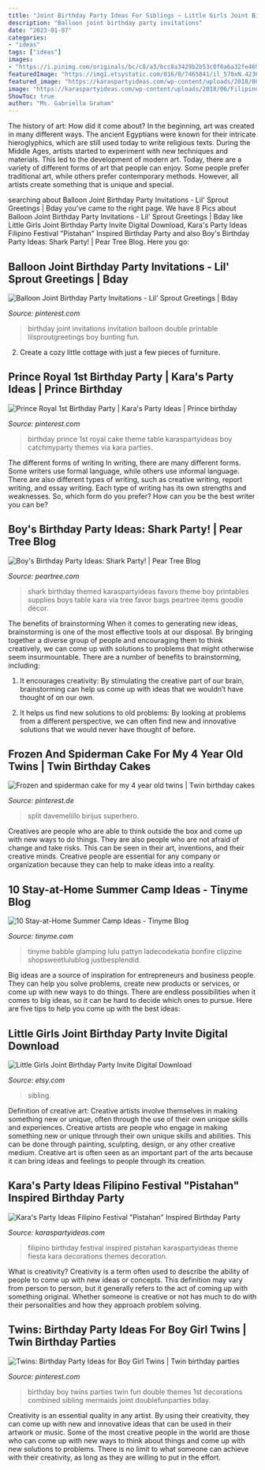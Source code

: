 ```yaml
---
title: "Joint Birthday Party Ideas For Siblings ~ Little Girls Joint Birthday Party Invite Digital Download"
description: "Balloon joint birthday party invitations"
date: "2023-01-07"
categories:
- "ideas"
tags: ["ideas"]
images:
- "https://i.pinimg.com/originals/bc/c8/a3/bcc8a3429b2b53c0f0a6a32fe4699882.jpg"
featuredImage: "https://img1.etsystatic.com/016/0/7465841/il_570xN.423621215_r3ao.jpg"
featured_image: "https://karaspartyideas.com/wp-content/uploads/2018/06/Filipino-Festival-22Pistahan22-Inspired-Birthday-Party-via-Karas-Party-Ideas-KarasPartyIdeas.com1_.jpg"
image: "https://karaspartyideas.com/wp-content/uploads/2018/06/Filipino-Festival-22Pistahan22-Inspired-Birthday-Party-via-Karas-Party-Ideas-KarasPartyIdeas.com1_.jpg"
ShowToc: true
author: "Ms. Gabriella Graham"
---
```



The history of art: How did it come about?
In the beginning, art was created in many different ways. The ancient Egyptians were known for their intricate hieroglyphics, which are still used today to write religious texts. During the Middle Ages, artists started to experiment with new techniques and materials. This led to the development of modern art.
Today, there are a variety of different forms of art that people can enjoy. Some people prefer traditional art, while others prefer contemporary methods. However, all artists create something that is unique and special.

	

		
searching about Balloon Joint Birthday Party Invitations - Lil&#039; Sprout Greetings | Bday you've came to the right page. We have 8 Pics about Balloon Joint Birthday Party Invitations - Lil&#039; Sprout Greetings | Bday like Little Girls Joint Birthday Party Invite Digital Download, Kara&#039;s Party Ideas Filipino Festival &quot;Pistahan&quot; Inspired Birthday Party and also Boy&#039;s Birthday Party Ideas: Shark Party! | Pear Tree Blog. Here you go:
		
    
## Balloon Joint Birthday Party Invitations - Lil&#039; Sprout Greetings | Bday

<img loading=lazy src="https://i.pinimg.com/736x/6d/2c/9f/6d2c9f8451352065427564688d26a015.jpg" onerror="this.onerror=null;this.src='https://tse2.mm.bing.net/th?id=OIP.tRJ2IMzGD-GQ19z2DMvreQHaHa&amp;pid=15.1';" alt="Balloon Joint Birthday Party Invitations - Lil&#039; Sprout Greetings | Bday">

_Source: pinterest.com_

>birthday joint invitations invitation balloon double printable lilsproutgreetings boy bunting fun. 

	

2. Create a cozy little cottage with just a few pieces of furniture.

    
## Prince Royal 1st Birthday Party | Kara&#039;s Party Ideas | Prince Birthday

<img loading=lazy src="https://i.pinimg.com/originals/bc/c8/a3/bcc8a3429b2b53c0f0a6a32fe4699882.jpg" onerror="this.onerror=null;this.src='https://tse4.mm.bing.net/th?id=OIP.olH6752aDe8EA1ZE-usveQHaLH&amp;pid=15.1';" alt="Prince Royal 1st Birthday Party | Kara&#039;s Party Ideas | Prince birthday">

_Source: pinterest.com_

>birthday prince 1st royal cake theme table karaspartyideas boy catchmyparty themes via kara parties. 

	

The different forms of writing
In writing, there are many different forms. Some writers use formal language, while others use informal language. There are also different types of writing, such as creative writing, report writing, and essay writing. Each type of writing has its own strengths and weaknesses. So, which form do you prefer? How can you be the best writer you can be?

    
## Boy&#039;s Birthday Party Ideas: Shark Party! | Pear Tree Blog

<img loading=lazy src="https://www.peartree.com/blog/wp-content/uploads/2014/05/IMG_8505cc1.jpg" onerror="this.onerror=null;this.src='https://tse2.mm.bing.net/th?id=OIP.WH6P97OT4wds4msd1bkYaQHaLH&amp;pid=15.1';" alt="Boy&#039;s Birthday Party Ideas: Shark Party! | Pear Tree Blog">

_Source: peartree.com_

>shark birthday themed karaspartyideas favors theme boy printables supplies boys table kara via tree favor bags peartree items goodie décor. 

	

The benefits of brainstorming
When it comes to generating new ideas, brainstorming is one of the most effective tools at our disposal. By bringing together a diverse group of people and encouraging them to think creatively, we can come up with solutions to problems that might otherwise seem insurmountable.
There are a number of benefits to brainstorming, including:

1. It encourages creativity: By stimulating the creative part of our brain, brainstorming can help us come up with ideas that we wouldn’t have thought of on our own.

2. It helps us find new solutions to old problems: By looking at problems from a different perspective, we can often find new and innovative solutions that we would never have thought of before.


    
## Frozen And Spiderman Cake For My 4 Year Old Twins | Twin Birthday Cakes

<img loading=lazy src="https://i.pinimg.com/736x/2c/08/28/2c08284c6a78b0ee4c31371c23d30c08--cake-spiderman-twin-birthday.jpg" onerror="this.onerror=null;this.src='https://tse3.mm.bing.net/th?id=OIP.xPX_-3wj00ldqz72X-wNSAHaJ3&amp;pid=15.1';" alt="Frozen and spiderman cake for my 4 year old twins | Twin birthday cakes">

_Source: pinterest.de_

>split davemelillo birijus superhero. 

	

Creatives are people who are able to think outside the box and come up with new ways to do things. They are also people who are not afraid of change and take risks. This can be seen in their art, inventions, and their creative minds. Creative people are essential for any company or organization because they can help to make ideas into a reality.

    
## 10 Stay-at-Home Summer Camp Ideas - Tinyme Blog

<img loading=lazy src="https://www.tinyme.com/blog/wp-content/uploads/10-stay-at-home-summer-camp-ideas/10-Stay-at-Home-Summer-Camp-Ideas-1.jpg" onerror="this.onerror=null;this.src='https://tse2.mm.bing.net/th?id=OIP.Ds9lV0LAYfotog3r1weYuAHaLI&amp;pid=15.1';" alt="10 Stay-at-Home Summer Camp Ideas - Tinyme Blog">

_Source: tinyme.com_

>tinyme babble glamping lulu pattyn ladecodekatia bonfire clipzine shopsweetlulublog justbesplendid. 

	

Big ideas are a source of inspiration for entrepreneurs and business people. They can help you solve problems, create new products or services, or come up with new ways to do things. There are endless possibilities when it comes to big ideas, so it can be hard to decide which ones to pursue. Here are five tips to help you come up with the best ideas: 

    
## Little Girls Joint Birthday Party Invite Digital Download

<img loading=lazy src="https://img1.etsystatic.com/016/0/7465841/il_570xN.423621215_r3ao.jpg" onerror="this.onerror=null;this.src='https://tse1.mm.bing.net/th?id=OIP.13t2__c1VgdwCEdm_U3pHQHaJQ&amp;pid=15.1';" alt="Little Girls Joint Birthday Party Invite Digital Download">

_Source: etsy.com_

>sibling. 

	

Definition of creative art: Creative artists involve themselves in making something new or unique, often through the use of their own unique skills and experiences.
Creative artists are people who engage in making something new or unique through their own unique skills and abilities. This can be done through painting, sculpting, design, or any other creative medium. Creative art is often seen as an important part of the arts because it can bring ideas and feelings to people through its creation.

    
## Kara&#039;s Party Ideas Filipino Festival &quot;Pistahan&quot; Inspired Birthday Party

<img loading=lazy src="https://karaspartyideas.com/wp-content/uploads/2018/06/Filipino-Festival-22Pistahan22-Inspired-Birthday-Party-via-Karas-Party-Ideas-KarasPartyIdeas.com1_.jpg" onerror="this.onerror=null;this.src='https://tse2.mm.bing.net/th?id=OIP.zzj-rdMN5mnJQRrmECZtcQHaLH&amp;pid=15.1';" alt="Kara&#039;s Party Ideas Filipino Festival &quot;Pistahan&quot; Inspired Birthday Party">

_Source: karaspartyideas.com_

>filipino birthday festival inspired pistahan karaspartyideas theme fiesta kara decorations themes decoration. 

	

What is creativity?
Creativity is a term often used to describe the ability of people to come up with new ideas or concepts. This definition may vary from person to person, but it generally refers to the act of coming up with something original. Whether someone is creative or not has much to do with their personalities and how they approach problem solving.

    
## Twins: Birthday Party Ideas For Boy Girl Twins | Twin Birthday Parties

<img loading=lazy src="https://i.pinimg.com/originals/82/0c/fc/820cfc02173b0337dbc12e5126efb492.jpg" onerror="this.onerror=null;this.src='https://tse3.mm.bing.net/th?id=OIP.qn1yiNf0NRkpFt41w7VJggHaLD&amp;pid=15.1';" alt="Twins: Birthday Party Ideas for Boy Girl Twins | Twin birthday parties">

_Source: pinterest.com_

>birthday boy twins parties twin fun double themes 1st decorations combined sibling mermaids joint doublefunparties bday. 

	

Creativity is an essential quality in any artist. By using their creativity, they can come up with new and innovative ideas that can be used in their artwork or music. Some of the most creative people in the world are those who can come up with new ways to think about things and come up with new solutions to problems. There is no limit to what someone can achieve with their creativity, as long as they are willing to put in the effort.

